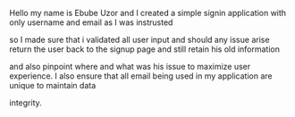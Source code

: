 Hello my name is Ebube Uzor and I created a simple signin application with only username and email as I was instrusted 

so I made sure that i validated all user input and should any issue arise return the user back to the signup page and still retain his old information 

and also pinpoint where and what was his issue to maximize user experience. I also ensure that all email being used in my application are unique to maintain data 

integrity. 